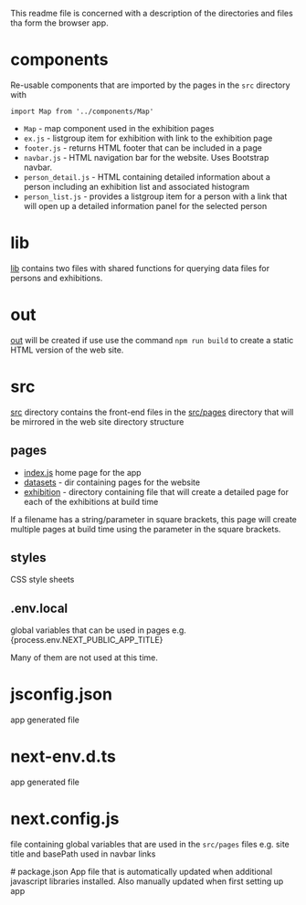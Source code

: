 This readme file is concerned with a description of the directories and files tha form the browser app.

# components
Re-usable components that are imported by the pages in the `src` directory with

`import Map from '../components/Map'`

- `Map` - map component used in the exhibition pages
- `ex.js` - listgroup item for exhibition with link to the exhibition page
- `footer.js` - returns HTML footer that can be included in a page
- `navbar.js` - HTML navigation bar for the website. Uses Bootstrap navbar.
- `person_detail.js` - HTML containing detailed information about a person including an exhibition list and associated histogram
- `person_list.js` - provides a listgroup item for a person with a link that will open up a detailed information panel for the selected person 

# lib

[lib](lib) contains two files with shared functions for querying data files for persons and exhibitions.

# out

[out](out) will be created if use use the command `npm run build` to create a static HTML version of the web site. 


# src

[src](src) directory contains the front-end files in the [src/pages](src/pages/) directory that will be mirrored in the web site directory structure

## pages

- [index.js](src/pages/index.js) home page for the app
- [datasets](src/pages/datasets/) - dir containing pages for the website
- [exhibition](src/pages/exhibition) - directory containing file that will create a detailed page for each of the exhibitions at build time

If a filename has a string/parameter in square brackets, this page will create multiple pages at build time using the parameter in the square brackets.

## styles
CSS style sheets

## .env.local

global variables that can be used in pages e.g. {process.env.NEXT_PUBLIC_APP_TITLE}

Many of them are not used at this time.

# jsconfig.json
app generated file

# next-env.d.ts
app generated file 

# next.config.js
file containing global variables that are used in the `src/pages` files e.g. site title and basePath used in navbar links

# package.json
App file that is automatically updated when additional javascript libraries installed. Also manually updated when first setting up app
